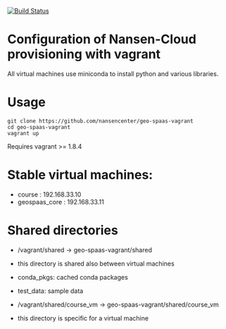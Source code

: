 [![Build Status](https://travis-ci.org/nansencenter/geo-spaas-vagrant.svg?branch=master)](https://travis-ci.org/nansencenter/geo-spaas-vagrant)

Configuration of Nansen-Cloud provisioning with vagrant
=======================================================
All virtual machines use miniconda to install python and various libraries.

Usage
=====
```
git clone https://github.com/nansencenter/geo-spaas-vagrant
cd geo-spaas-vagrant
vagrant up
```
Requires vagrant >= 1.8.4

Stable virtual machines:
=================
* course : 192.168.33.10
* geospaas_core : 192.168.33.11

Shared directories
==================
 * /vagrant/shared -> geo-spaas-vagrant/shared
  * this directory is shared also between virtual machines
  * conda_pkgs: cached conda packages
  * test_data: sample data

 * /vagrant/shared/course_vm -> geo-spaas-vagrant/shared/course_vm
  * this directory is specific for a virtual machine
  
